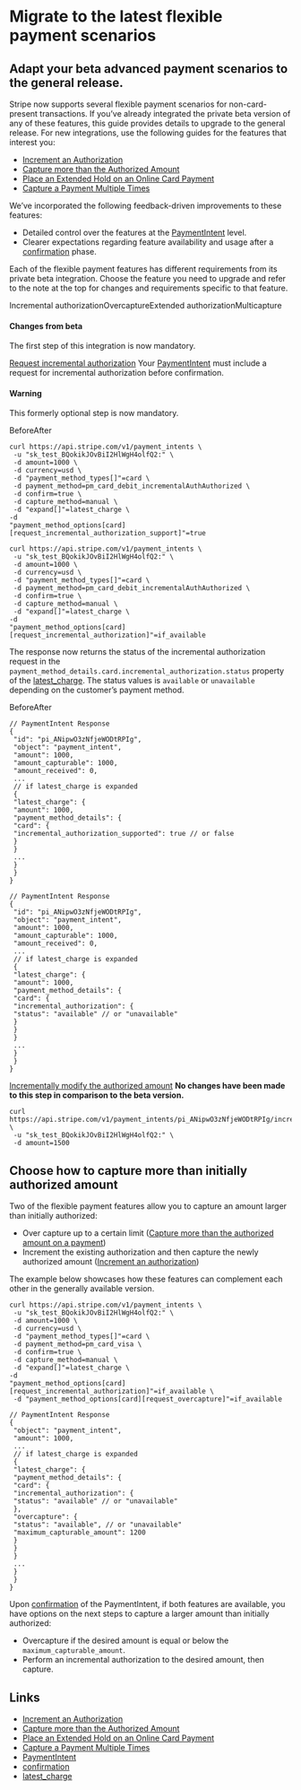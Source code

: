 # Migrate to the latest flexible payment scenarios

## Adapt your beta advanced payment scenarios to the general release.

Stripe now supports several flexible payment scenarios for non-card-present
transactions. If you’ve already integrated the private beta version of any of
these features, this guide provides details to upgrade to the general release.
For new integrations, use the following guides for the features that interest
you:

- [Increment an
Authorization](https://docs.stripe.com/payments/incremental-authorization)
- [Capture more than the Authorized
Amount](https://docs.stripe.com/payments/overcapture)
- [Place an Extended Hold on an Online Card
Payment](https://docs.stripe.com/payments/extended-authorization)
- [Capture a Payment Multiple
Times](https://docs.stripe.com/payments/multicapture)

We’ve incorporated the following feedback-driven improvements to these features:

- Detailed control over the features at the
[PaymentIntent](https://docs.stripe.com/payments/payment-intents) level.
- Clearer expectations regarding feature availability and usage after a
[confirmation](https://docs.stripe.com/api/payment_intents/confirm) phase.

Each of the flexible payment features has different requirements from its
private beta integration. Choose the feature you need to upgrade and refer to
the note at the top for changes and requirements specific to that feature.

Incremental authorizationOvercaptureExtended authorizationMulticapture
#### Changes from beta

The first step of this integration is now mandatory.

[Request incremental
authorization](https://docs.stripe.com/payments/flexible-features-migration#request-incremental-auth)
Your [PaymentIntent](https://docs.stripe.com/payments/payment-intents) must
include a request for incremental authorization before confirmation.

#### Warning

This formerly optional step is now mandatory.

BeforeAfter
```
curl https://api.stripe.com/v1/payment_intents \
 -u "sk_test_BQokikJOvBiI2HlWgH4olfQ2:" \
 -d amount=1000 \
 -d currency=usd \
 -d "payment_method_types[]"=card \
 -d payment_method=pm_card_debit_incrementalAuthAuthorized \
 -d confirm=true \
 -d capture_method=manual \
 -d "expand[]"=latest_charge \
-d
"payment_method_options[card][request_incremental_authorization_support]"=true
```

```
curl https://api.stripe.com/v1/payment_intents \
 -u "sk_test_BQokikJOvBiI2HlWgH4olfQ2:" \
 -d amount=1000 \
 -d currency=usd \
 -d "payment_method_types[]"=card \
 -d payment_method=pm_card_debit_incrementalAuthAuthorized \
 -d confirm=true \
 -d capture_method=manual \
 -d "expand[]"=latest_charge \
-d
"payment_method_options[card][request_incremental_authorization]"=if_available
```

The response now returns the status of the incremental authorization request in
the `payment_method_details.card.incremental_authorization.status` property of
the [latest_charge](https://docs.stripe.com/api/charges/object). The status
values is `available` or `unavailable` depending on the customer’s payment
method.

BeforeAfter
```
// PaymentIntent Response
{
 "id": "pi_ANipwO3zNfjeWODtRPIg",
 "object": "payment_intent",
 "amount": 1000,
 "amount_capturable": 1000,
 "amount_received": 0,
 ...
 // if latest_charge is expanded
 {
 "latest_charge": {
 "amount": 1000,
 "payment_method_details": {
 "card": {
 "incremental_authorization_supported": true // or false
 }
 }
 ...
 }
 }
}
```

```
// PaymentIntent Response
{
 "id": "pi_ANipwO3zNfjeWODtRPIg",
 "object": "payment_intent",
 "amount": 1000,
 "amount_capturable": 1000,
 "amount_received": 0,
 ...
 // if latest_charge is expanded
 {
 "latest_charge": {
 "amount": 1000,
 "payment_method_details": {
 "card": {
 "incremental_authorization": {
 "status": "available" // or "unavailable"
 }
 }
 }
 ...
 }
 }
}
```

[Incrementally modify the authorized
amount](https://docs.stripe.com/payments/flexible-features-migration#use-incremental-auth)
**No changes have been made to this step in comparison to the beta version.**

```
curl
https://api.stripe.com/v1/payment_intents/pi_ANipwO3zNfjeWODtRPIg/increment_authorization
\
 -u "sk_test_BQokikJOvBiI2HlWgH4olfQ2:" \
 -d amount=1500
```

## Choose how to capture more than initially authorized amount

Two of the flexible payment features allow you to capture an amount larger than
initially authorized:

- Over capture up to a certain limit ([Capture more than the authorized amount
on a payment](https://docs.stripe.com/payments/overcapture))
- Increment the existing authorization and then capture the newly authorized
amount ([Increment an
authorization](https://docs.stripe.com/payments/incremental-authorization))

The example below showcases how these features can complement each other in the
generally available version.

```
curl https://api.stripe.com/v1/payment_intents \
 -u "sk_test_BQokikJOvBiI2HlWgH4olfQ2:" \
 -d amount=1000 \
 -d currency=usd \
 -d "payment_method_types[]"=card \
 -d payment_method=pm_card_visa \
 -d confirm=true \
 -d capture_method=manual \
 -d "expand[]"=latest_charge \
-d
"payment_method_options[card][request_incremental_authorization]"=if_available \
 -d "payment_method_options[card][request_overcapture]"=if_available
```

```
// PaymentIntent Response
{
 "object": "payment_intent",
 "amount": 1000,
 ...
 // if latest_charge is expanded
 {
 "latest_charge": {
 "payment_method_details": {
 "card": {
 "incremental_authorization": {
 "status": "available" // or "unavailable"
 },
 "overcapture": {
 "status": "available", // or "unavailable"
 "maximum_capturable_amount": 1200
 }
 }
 }
 ...
 }
 }
}
```

Upon [confirmation](https://docs.stripe.com/api/payment_intents/confirm) of the
PaymentIntent, if both features are available, you have options on the next
steps to capture a larger amount than initially authorized:

- Overcapture if the desired amount is equal or below the
`maximum_capturable_amount`.
- Perform an incremental authorization to the desired amount, then capture.

## Links

- [Increment an
Authorization](https://docs.stripe.com/payments/incremental-authorization)
- [Capture more than the Authorized
Amount](https://docs.stripe.com/payments/overcapture)
- [Place an Extended Hold on an Online Card
Payment](https://docs.stripe.com/payments/extended-authorization)
- [Capture a Payment Multiple
Times](https://docs.stripe.com/payments/multicapture)
- [PaymentIntent](https://docs.stripe.com/payments/payment-intents)
- [confirmation](https://docs.stripe.com/api/payment_intents/confirm)
- [latest_charge](https://docs.stripe.com/api/charges/object)